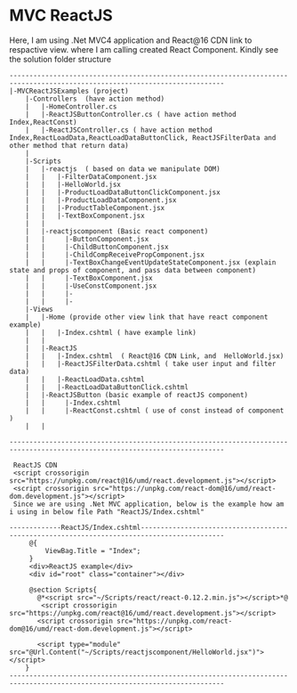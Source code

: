 # MVC ReactJS
Here, I am using .Net MVC4 application and  React@16 CDN link to respactive view. where I am calling created React Component.
Kindly see the solution folder structure
	
	----------------------------------------------------------------------------------------------------------------------------
	|-MVCReactJSExamples (project)
		|-Controllers  (have action method)
		|   |-HomeController.cs
		|   |-ReactJSButtonController.cs ( have action method Index,ReactConst)
		|   |-ReactJSController.cs ( have action method Index,ReactLoadData,ReactLoadDataButtonClick, ReactJSFilterData and other method that return data)
		|
		|-Scripts
		|   |-reactjs  ( based on data we manipulate DOM)
		|   |   |-FilterDataComponent.jsx
		|   |   |-HelloWorld.jsx
		|   |   |-ProductLoadDataButtonClickComponent.jsx
		|   |   |-ProductLoadDataComponent.jsx
		|   |   |-ProductTableComponent.jsx
		|   |   |-TextBoxComponent.jsx
		|   | 
		|   |-reactjscomponent (Basic react component)
		|   |     |-ButtonComponent.jsx
		|   |     |-ChildButtonComponent.jsx
		|   |     |-ChildCompReceivePropComponent.jsx
		|   |     |-TextBoxChangeEventUpdateStateComponent.jsx (explain state and props of component, and pass data between component)
		|   |     |-TextBoxComponent.jsx
		|   |     |-UseConstComponent.jsx
		|   |     |- 
		|   |     |- 
		|-Views
		|   |-Home (provide other view link that have react component example)
		|   |	|-Index.cshtml ( have example link)
		|   |	 
		|   |-ReactJS
		|   |   |-Index.cshtml  ( React@16 CDN Link, and  HelloWorld.jsx)
		|   |	|-ReactJSFilterData.cshtml ( take user input and filter data)
		|   |	|-ReactLoadData.cshtml  
		|   |	|-ReactLoadDataButtonClick.cshtml  
		|   |-ReactJSButton (basic example of reactJS component)
		|   |     |-Index.cshtml  
		|   |     |-ReactConst.cshtml ( use of const instead of component  )
		|   |

	----------------------------------------------------------------------------------------------------------------------------

     ReactJS CDN
     <script crossorigin src="https://unpkg.com/react@16/umd/react.development.js"></script>
     <script crossorigin src="https://unpkg.com/react-dom@16/umd/react-dom.development.js"></script>
     Since we are using .Net MVC application, below is the example how am i using in below file Path "ReactJS/Index.cshtml"
	
	-------------ReactJS/Index.cshtml-------------------------------------------------------------------------------------------
 	     @{
 	         ViewBag.Title = "Index";
 	     }
 	     <div>ReactJS example</div>
 	     <div id="root" class="container"></div>

 	     @section Scripts{
   	       @*<script src="~/Scripts/react/react-0.12.2.min.js"></script>*@
  	        <script crossorigin src="https://unpkg.com/react@16/umd/react.development.js"></script>
   	       <script crossorigin src="https://unpkg.com/react-dom@16/umd/react-dom.development.js"></script>
 		
   	       <script type="module" src="@Url.Content("~/Scripts/reactjscomponent/HelloWorld.jsx")"></script> 
  	    }    
	----------------------------------------------------------------------------------------------------------------------------

